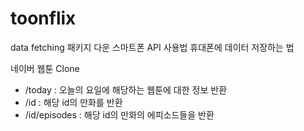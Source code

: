 # toonflix

data fetching 
패키지 다운
스마트폰 API 사용법
휴대폰에 데이터 저장하는 법

네이버 웹툰 Clone

- /today : 오늘의 요일에 해당하는 웹툰에 대한 정보 반환
- /id : 해당 id의 만화를 반환
- /id/episodes : 해당 id의 만화의 에피소드들을 반환

